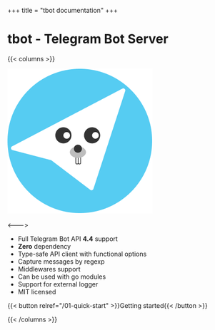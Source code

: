 +++
title = "tbot documentation"
+++

# tbot - Telegram Bot Server

{{< columns >}} <!-- begin columns block -->

<img src="logo.png" srcset="logo@2x.png 2x" alt="logo">

<---> <!-- magic sparator, between columns -->

- Full Telegram Bot API **4.4** support
- **Zero** dependency
- Type-safe API client with functional options
- Capture messages by regexp
- Middlewares support
- Can be used with go modules
- Support for external logger
- MIT licensed

{{< button relref="/01-quick-start" >}}Getting started{{< /button >}}

{{< /columns >}}




